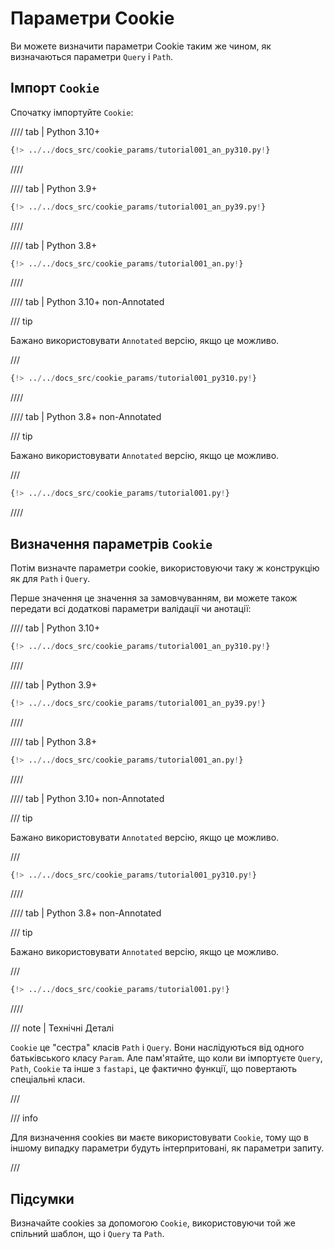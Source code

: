 # Параметри Cookie

Ви можете визначити параметри Cookie таким же чином, як визначаються параметри `Query` і `Path`.

## Імпорт `Cookie`

Спочатку імпортуйте `Cookie`:

//// tab | Python 3.10+

```Python hl_lines="3"
{!> ../../docs_src/cookie_params/tutorial001_an_py310.py!}
```

////

//// tab | Python 3.9+

```Python hl_lines="3"
{!> ../../docs_src/cookie_params/tutorial001_an_py39.py!}
```

////

//// tab | Python 3.8+

```Python hl_lines="3"
{!> ../../docs_src/cookie_params/tutorial001_an.py!}
```

////

//// tab | Python 3.10+ non-Annotated

/// tip

Бажано використовувати `Annotated` версію, якщо це можливо.

///

```Python hl_lines="1"
{!> ../../docs_src/cookie_params/tutorial001_py310.py!}
```

////

//// tab | Python 3.8+ non-Annotated

/// tip

Бажано використовувати `Annotated` версію, якщо це можливо.

///

```Python hl_lines="3"
{!> ../../docs_src/cookie_params/tutorial001.py!}
```

////

## Визначення параметрів `Cookie`

Потім визначте параметри cookie, використовуючи таку ж конструкцію як для `Path` і `Query`.

Перше значення це значення за замовчуванням, ви можете також передати всі додаткові параметри валідації чи анотації:

//// tab | Python 3.10+

```Python hl_lines="9"
{!> ../../docs_src/cookie_params/tutorial001_an_py310.py!}
```

////

//// tab | Python 3.9+

```Python hl_lines="9"
{!> ../../docs_src/cookie_params/tutorial001_an_py39.py!}
```

////

//// tab | Python 3.8+

```Python hl_lines="10"
{!> ../../docs_src/cookie_params/tutorial001_an.py!}
```

////

//// tab | Python 3.10+ non-Annotated

/// tip

Бажано використовувати `Annotated` версію, якщо це можливо.

///

```Python hl_lines="7"
{!> ../../docs_src/cookie_params/tutorial001_py310.py!}
```

////

//// tab | Python 3.8+ non-Annotated

/// tip

Бажано використовувати `Annotated` версію, якщо це можливо.

///

```Python hl_lines="9"
{!> ../../docs_src/cookie_params/tutorial001.py!}
```

////

/// note | Технічні Деталі

`Cookie` це "сестра" класів `Path` і `Query`. Вони наслідуються від одного батьківського класу `Param`.
Але пам'ятайте, що коли ви імпортуєте `Query`, `Path`, `Cookie` та інше з `fastapi`, це фактично функції, що повертають спеціальні класи.

///

/// info

Для визначення cookies ви маєте використовувати `Cookie`, тому що в іншому випадку параметри будуть інтерпритовані, як параметри запиту.

///

## Підсумки

Визначайте cookies за допомогою `Cookie`, використовуючи той же спільний шаблон, що і `Query` та `Path`.
